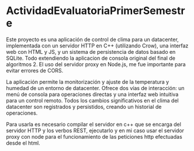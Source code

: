 # ActividadEvaluatoriaPrimerSemestre

Este proyecto es una aplicación de control de clima para un datacenter, implementada con un servidor HTTP en C++ (utilizando Crow), una interfaz web con HTML y JS, y un sistema de persistencia de datos basado en SQLite. Todo extendiendo la aplicacion de consola original del final de algoritmos 2. El uso del servidor proxy en Node.js, me fue importante para evitar errores de CORS.

La aplicación permite la monitorización y ajuste de la temperatura y humedad de un entorno de datacenter. Ofrece dos vías de interacción: un menú de consola para operaciones directas y una interfaz web intuitiva para un control remoto. Todos los cambios significativos en el clima del datacenter son registrados y persistidos, creando un historial de operaciones.

Para usarla es necesario compilar el servidor en c++ que se encarga del servidor HTTP y los verbos REST, ejecutarlo y en mi caso usar el servidor proxy con node para el funcionamiento de las peticiones http efectuadas desde el html.
